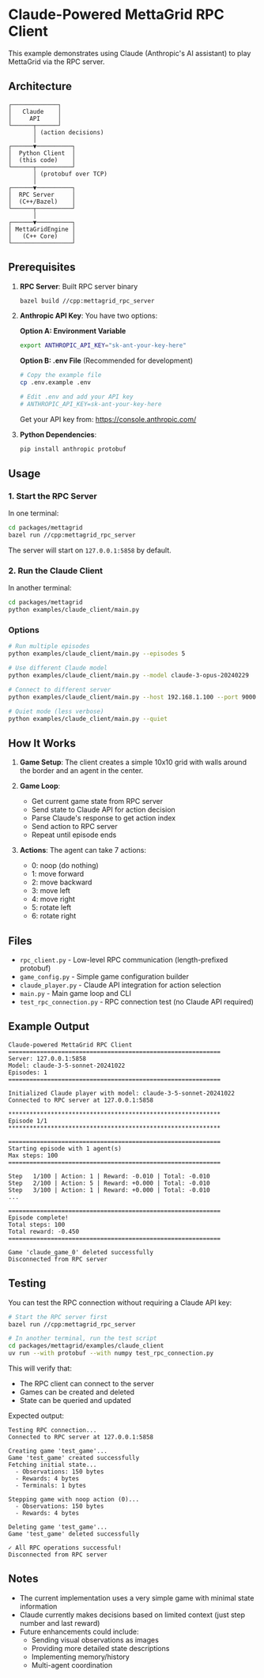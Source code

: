# Claude-Powered MettaGrid RPC Client

This example demonstrates using Claude (Anthropic's AI assistant) to play MettaGrid via the RPC server.

## Architecture

```
┌─────────────┐
│   Claude    │
│     API     │
└──────┬──────┘
       │ (action decisions)
       │
┌──────▼──────────┐
│  Python Client  │
│  (this code)    │
└──────┬──────────┘
       │ (protobuf over TCP)
       │
┌──────▼──────────┐
│  RPC Server     │
│  (C++/Bazel)    │
└──────┬──────────┘
       │
┌──────▼──────────┐
│ MettaGridEngine │
│   (C++ Core)    │
└─────────────────┘
```

## Prerequisites

1. **RPC Server**: Built RPC server binary
   ```bash
   bazel build //cpp:mettagrid_rpc_server
   ```

2. **Anthropic API Key**: You have two options:

   **Option A: Environment Variable**
   ```bash
   export ANTHROPIC_API_KEY="sk-ant-your-key-here"
   ```

   **Option B: .env File** (Recommended for development)
   ```bash
   # Copy the example file
   cp .env.example .env

   # Edit .env and add your API key
   # ANTHROPIC_API_KEY=sk-ant-your-key-here
   ```

   Get your API key from: https://console.anthropic.com/

3. **Python Dependencies**:
   ```bash
   pip install anthropic protobuf
   ```

## Usage

### 1. Start the RPC Server

In one terminal:
```bash
cd packages/mettagrid
bazel run //cpp:mettagrid_rpc_server
```

The server will start on `127.0.0.1:5858` by default.

### 2. Run the Claude Client

In another terminal:
```bash
cd packages/mettagrid
python examples/claude_client/main.py
```

### Options

```bash
# Run multiple episodes
python examples/claude_client/main.py --episodes 5

# Use different Claude model
python examples/claude_client/main.py --model claude-3-opus-20240229

# Connect to different server
python examples/claude_client/main.py --host 192.168.1.100 --port 9000

# Quiet mode (less verbose)
python examples/claude_client/main.py --quiet
```

## How It Works

1. **Game Setup**: The client creates a simple 10x10 grid with walls around the border and an agent in the center.

2. **Game Loop**:
   - Get current game state from RPC server
   - Send state to Claude API for action decision
   - Parse Claude's response to get action index
   - Send action to RPC server
   - Repeat until episode ends

3. **Actions**: The agent can take 7 actions:
   - 0: noop (do nothing)
   - 1: move forward
   - 2: move backward
   - 3: move left
   - 4: move right
   - 5: rotate left
   - 6: rotate right

## Files

- `rpc_client.py` - Low-level RPC communication (length-prefixed protobuf)
- `game_config.py` - Simple game configuration builder
- `claude_player.py` - Claude API integration for action selection
- `main.py` - Main game loop and CLI
- `test_rpc_connection.py` - RPC connection test (no Claude API required)

## Example Output

```
Claude-powered MettaGrid RPC Client
============================================================
Server: 127.0.0.1:5858
Model: claude-3-5-sonnet-20241022
Episodes: 1
============================================================

Initialized Claude player with model: claude-3-5-sonnet-20241022
Connected to RPC server at 127.0.0.1:5858

************************************************************
Episode 1/1
************************************************************

============================================================
Starting episode with 1 agent(s)
Max steps: 100
============================================================

Step   1/100 | Action: 1 | Reward: -0.010 | Total: -0.010
Step   2/100 | Action: 5 | Reward: +0.000 | Total: -0.010
Step   3/100 | Action: 1 | Reward: +0.000 | Total: -0.010
...

============================================================
Episode complete!
Total steps: 100
Total reward: -0.450
============================================================

Game 'claude_game_0' deleted successfully
Disconnected from RPC server
```

## Testing

You can test the RPC connection without requiring a Claude API key:

```bash
# Start the RPC server first
bazel run //cpp:mettagrid_rpc_server

# In another terminal, run the test script
cd packages/mettagrid/examples/claude_client
uv run --with protobuf --with numpy test_rpc_connection.py
```

This will verify that:
- The RPC client can connect to the server
- Games can be created and deleted
- State can be queried and updated

Expected output:
```
Testing RPC connection...
Connected to RPC server at 127.0.0.1:5858

Creating game 'test_game'...
Game 'test_game' created successfully
Fetching initial state...
  - Observations: 150 bytes
  - Rewards: 4 bytes
  - Terminals: 1 bytes

Stepping game with noop action (0)...
  - Observations: 150 bytes
  - Rewards: 4 bytes

Deleting game 'test_game'...
Game 'test_game' deleted successfully

✓ All RPC operations successful!
Disconnected from RPC server
```

## Notes

- The current implementation uses a very simple game with minimal state information
- Claude currently makes decisions based on limited context (just step number and last reward)
- Future enhancements could include:
  - Sending visual observations as images
  - Providing more detailed state descriptions
  - Implementing memory/history
  - Multi-agent coordination
